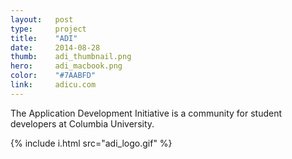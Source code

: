 ```yaml
---
layout:   post
type:     project
title:    "ADI"
date:     2014-08-28
thumb:    adi_thumbnail.png
hero:     adi_macbook.png
color:    "#7AABFD"
link:     adicu.com
---
```


The Application Development Initiative is a community for student developers at Columbia University.

{% include i.html src="adi_logo.gif" %}
